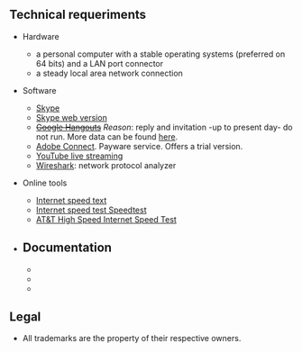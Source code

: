 ## Technical requeriments ##

* Hardware
     - a personal computer with a stable operating systems (preferred on 64 bits) and a LAN port connector
     - a steady local area network connection
 

* Software
     - [Skype](http://go.skype.com/windows.desktop.download)
     - [Skype web version](https://web.skype.com/)
     - ~~[Google Hangouts](https://hangouts.google.com/)~~ _Reason_: reply and invitation -up to present day- do not run. More data can be found [here](https://www.theverge.com/2018/11/30/18120199/google-hangouts-consumers-2020-chat-app-shut-down).
     - [Adobe Connect](https://www.adobe.com/products/adobeconnect.html). Payware service. Offers a trial version.
     - [YouTube live streaming](https://support.google.com/youtube/answer/2474026?hl=en)
     - [Wireshark](https://www.wireshark.org/#download): network protocol analyzer

* Online tools
     - [Internet speed text](https://fast.com/#)
     - [Internet speed test Speedtest](http://www.speedtest.net/)
     - [AT&T High Speed Internet Speed Test](http://speedtest.att.com/speedtest/)
     
* Documentation
     - 
     - 
     - 
     - 
     
## Legal ##

* All trademarks are the property of their respective owners.